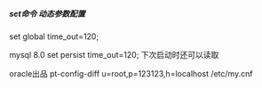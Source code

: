 ##### set命令 动态参数配置

set global time_out=120;


mysql 8.0
set persist time_out=120;
下次启动时还可以读取



oracle出品
pt-config-diff u=root,p=123123,h=localhost /etc/my.cnf
